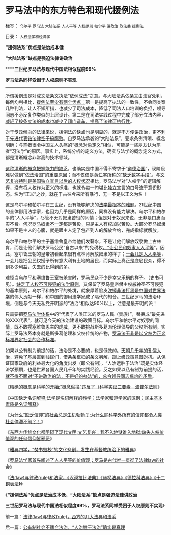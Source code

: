 # 罗马法中的东方特色和现代援例法

标签： `乌尔平` `罗马法` `大陆法系` `人人平等` `人权原则` `帕尔平` `讲政治` `政法委` `援例法` 

目录： `人权法学和经济学`

**“援例法系”优点是法治成本低**

**“大陆法系”缺点是强迫法律讲政治**

******三世纪罗马法与现代中国法相似程度99%**

**罗马法系同样受困于人权原则不实现**

****

所谓援例法是对成文法条文执法“依例成法”之意。与大陆法系依条文由法官处判，每例均判相比，[援例法至少有两个优点：](../../../2010/5/18/法学和法学的社会位置；法学不是善恶标准.md)第一是提高了执法的一致性，不会同类案几种判法，让人不知所措，也减少了司法成本，降低了司法人口培训的负担，领导同志不必反复作类似的上层设计。第二是在司法实践过程中完成了部分立法内容，[减轻了按条立法的成本也减少了闭门造车，提高了法律可执行性](../../../2010/10/4/黑社会和黑社会行为和打黑的本质.md)。



对于专政倾向的法律来说，援例法的缺点也是明显的，就是不方便讲政治，[更不利于先进代表钻法律空子搞腐败](../../../2009/8/20/不完善的法治也比完美的人治好.md)。自罗马法承袭的“大陆法系”，要求条例清晰、概念明确；与笔者很令中国文人头痛的“[概念对象定义](../../../2009/5/22/“实”未必为实证，认识对象角色的主谓宾.md)”相似，可能是一些朋友认为笔者“习法学”的原因。事实上，系统分析的定义方法，确实与法学的概念定义方式，都是清晰概念非常高的技术领域。

[这种清晰的概念把握能力的缺乏](../../../2009/5/12/汉语缺乏简明精确定义能力易被恶意曲解.md)，也确实是中国不得不寄求于“[道德治国](http://darthvad.blog.sohu.com/133552226.html)”，现阶段难以做到“依法治国”的重要原因；而不仅仅是[黄仁宇所称的“缺乏数字手段”](../../../2009/3/23/黄仁宇的失误：宋明清帝国不是因为缺乏技术而选道德.md)。与[文艺复兴特别是美国独立宣言以后的人权状况](../../../2009/11/23/生产力，工业革命和资本积累.md)相比，罗马法学对“人权学”的逻辑解译，没有将人权作为正义的标准，也就令每一句堪比独立宣言的口号流于意识形态。名为“正义”之妙，就在于古往今来所有暴行，无一不是以正义为名！



这是乌尔平和帕尔平在三世纪，没有能够解决的[法学最根本的难题](../../../2009/10/17/人的利益包括所有排他的权益.md)。21世纪中国的全体御用法学家，也因为几乎是同样的原因，同样没有能力解决。乌尔平和帕尔平的“人人平等”，尽管不无对奴隶苦役的同情；但是对于奴隶来说，无非是口惠而实不费。[何况罗马奴隶不一定都是苦役，只是主人有权加以苦役](../../../2012/3/29/“奴隶制”不只是“奴役制”.md)。大部分罗马奴隶如果不是主人的心腹，就是跟主人定了包产到人的解放合约，完成指标就解放。

乌尔平和帕尔平的主子塞维鲁皇帝给他们发薪水，不是让他们解放奴隶做上古林肯，而是让他们解决罗马公民“自古以来”的免税权[，“让公民和奴隶人人平等](../../../2010/9/4/塞维鲁的户籍制度改革&quot;剥离公民权背后权利&quot;.md)”。因此，塞尔鲁王朝的皇帝初看起来很有点林肯解放奴隶的样子；[一会儿是人人平等](../../../2009/7/31/弱势人群和人权弱势人群之人人平等.md)，一会儿是把公民权授予所有意大利有土地的居民，而实际上真正是底层民众，得不到多少利益，失去的比得到的多。

难怪当乌尔平和塞维鲁王室被杀害时，罗马民众不少是幸灾乐祸的样子。（史书可见）。[缺乏了人权不可侵犯的法学原则](../../../2009/9/16/人权产权宪法Vs财产权《物权法》.md)，又保留了罗马皇帝僭主权威神圣不可侵犯的基本原则，乌尔平和帕尔平的处境，就象厚着脸皮[吹捧非法打黑是中国对世界法学](../../../2010/5/7/罗马社会只少了人权仅多了奴隶.md)的伟大贡献一样，和中国的御用法学家成了隔代的知音。三世纪罗马的法治环境，倒是与今天无私党开明派的“法治”相似达90%以上，注意是最开明的派！

只需要把[罗马法学体系](../../../2010/8/1/实在法（体）与善恶无关及革命的误区.md)中的“代表了人类正义的罗马人民（贵族）”，替换成“最先进的XXX代表”，就可见今天的法治建设的政策目标。乌尔平和帕尔平对奴隶的同情，既不敢撄塞维鲁恩主的虎威，更不敢挑战斯多葛派伦理倡导的父权所有制。实际上罗马法系本身就是斯多葛伦理和父权传统的产物，[罗马法无非是以父权为正义标准界定社会的合作标准](../../../2010/8/8/罗马父权制度就是三纲五常的法制化.md)。

如果以公有制为前提的话，法治是不必要的，也是低效的。[天朝几千年的孔儒人治](../../../2009/6/26/精通马列和国学儒教才能扔掉这个主子吗？.md)，避免了基层直到贱民们，借条条框框的条文另解，跟上级政策意图对抗。从保证国家政府的利益最大化的角度出发（即公有制），“人治远胜于法治”既是实体经济学预期，也是世界各国人民几千年的实践经验。反之如果以私有制为前提的话，[就不得不面对“不讲政治的法，不是好的办法”的，总令领导同志尴尬的矛盾](../../../2010/3/1/中国需要人权产权清晰的法治吗？.md)。

《[精确的概念是科学的开始;“概念偷换”违反了（科学实证三要素－波普尔法则](../../../2010/5/4/科学开始于精确概念定义.md)》

《[中国缺乏名词解释;法学是名词解释的科学；法学家和道学家的区别；民主基本素质是名词解释](../../../2010/5/4/中国不缺信仰，中国缺乏名词解释.md)》

《[为什么“缺乏信仰”的社会总是生机勃勃？;为什么除科学外所有的信仰都令人类社会停滞不前？！](../../../2010/5/6/为什么“缺乏信仰”的社会总是生机勃勃？.md)》

《[东西方传统文化都阻碍了现代文明;文艺复兴：我不入地狱谁入地狱;缺失人权价值观的任何信仰皆邪恶](../../../2010/5/6/东西方传统文化都阻碍了现代文明;我不入地狱谁入地狱.md)》

《[雅典四学，“焚书毁校”的文化悲剧，发生在基督教统治下的雅典](../../../2010/5/6/基督教“焚书毁校”的历史文化悲剧.md)》

《[罗马法学家首先阐述了人人平等的价值观；罗马是古代唯一贯彻了法律law的社会](../../../2010/5/6/罗马法学家首先阐述了人人平等的价值观.md)》

《[法(law)与律政(rule)和法家，《汉谟拉比法典》《赫梯法典》《德拉科法典》《十二铜表法](../../../2012/4/2/法律(law)与律政(rule)，西方的几大法典和法系.md)**》**》

《**“援例法系”优点是法治成本低，“大陆法系”缺点是强迫法律讲政治**

**三世纪罗马法与现代中国法相似程度99%，罗马法系同样受困于人权原则不实现**》

前一篇：[法律(law)与律政(rule)，西方的几大法典和法系](../../../2012/4/2/法律(law)与律政(rule)，西方的几大法典和法系.md)

后一篇：[公有制社会不适合法治，“人治胜于法治”确实是真理](../../../2012/4/2/公有制社会不适合法治，“人治胜于法治”确实是真理.md)